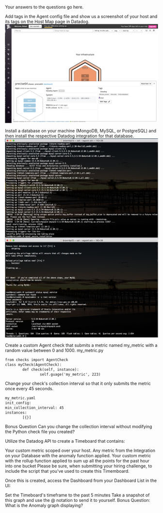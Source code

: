 Your answers to the questions go here.

Add tags in the Agent config file and show us a screenshot of your host and its tags on the Host Map page in Datadog.
![Agent Tags](images/Agent_Tags.png)

Install a database on your machine (MongoDB, MySQL, or PostgreSQL) and then install the respective Datadog integration for that database.
![mysql_install](images/mysql_install_1.png)
![mysql_install](images/mysql_install_2.png)

Create a custom Agent check that submits a metric named my_metric with a random value between 0 and 1000.
my_metric.py
```
from checks import AgentCheck
class myCheck(AgentCheck):
        def check(self, instance):
                self.guage('my_metric', 223)
```
Change your check's collection interval so that it only submits the metric once every 45 seconds.
```
my_metric.yaml
init_config:
min_collection_interval: 45
instances:
        [{}]
```
Bonus Question Can you change the collection interval without modifying the Python check file you created?

Utilize the Datadog API to create a Timeboard that contains:

Your custom metric scoped over your host.
Any metric from the Integration on your Database with the anomaly function applied.
Your custom metric with the rollup function applied to sum up all the points for the past hour into one bucket
Please be sure, when submitting your hiring challenge, to include the script that you've used to create this Timemboard.

Once this is created, access the Dashboard from your Dashboard List in the UI:

Set the Timeboard's timeframe to the past 5 minutes
Take a snapshot of this graph and use the @ notation to send it to yourself.
Bonus Question: What is the Anomaly graph displaying?
